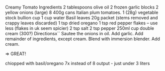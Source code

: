 Creamy Tomato
Ingredients
2 tablespoons olive oil
2 frozen garlic blocks
2 yellow onions (large)
8 400g cans Italian plum tomatoes.
1 (28g) vegetable stock bullion cup
1 cup water
Basil leaves 20g packet (stems removed and crappy leaves discarded)
1 tsp dried oregano
1 tsp red pepper flakes – use less (flakes in uk seem spicier)
2 tsp salt
2 tsp pepper
250ml cup double cream (300?)
Directionsx``
Sautee the onions in oil. Add garlic.
Add remainder of ingredients, except cream.
Blend with immersion blender.
Add cream.

=> GREAT!

chiopped with basil/oregano 7x instead of 8
output - just under 3 liters